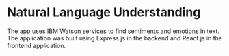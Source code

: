 # Natural Language Understanding

 The app uses IBM Watson services to find sentiments and emotions in text. The application was built using Express.js in the backend and React.js in the frontend application.